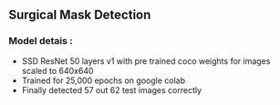 ## Surgical Mask Detection

### Model detais :
- SSD ResNet 50 layers v1 with pre trained coco weights for images scaled to 640x640
- Trained for 25,000 epochs on google colab
- Finally detected 57 out 62 test images correctly
